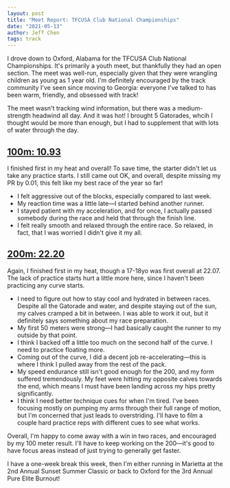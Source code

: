 ```yaml
---
layout: post
title: "Meet Report: TFCUSA Club National Championships"
date: "2021-05-13"
author: Jeff Chen
tags: track
---
```


I drove down to Oxford, Alabama for the TFCUSA Club National Championships. It's primarily a youth meet, but thankfully they had an open section. The meet was well-run, especially given that they were wrangling children as young as 1 year old. I'm definitely encouraged by the track community I've seen since moving to Georgia: everyone I've talked to has been warm, friendly, and obsessed with track!

The meet wasn't tracking wind information, but there was a medium-strength headwind all day. And it was hot! I brought 5 Gatorades, whcih I thought would be more than enough, but I had to supplement that with lots of water through the day.

## [100m: 10.93](https://live.xpresstiming.com/meets/9788/events/325967/results)

I finished first in my heat and overall! To save time, the starter didn't let us take any practice starts. I still came out OK, and overall, despite missing my PR by 0.01, this felt like my best race of the year so far!

- I felt aggressive out of the blocks, especially compared to last week.
- My reaction time was a little late—I started behind another runner.
- I stayed patient with my acceleration, and for once, I actually passed somebody during the race and held that through the finish line.
- I felt really smooth and relaxed through the entire race. So relaxed, in fact, that I was worried I didn't give it my all.

## [200m: 22.20](https://live.xpresstiming.com/meets/9788/events/326023/results)

Again, I finished first in my heat, though a 17-18yo was first overall at 22.07. The lack of practice starts hurt a little more here, since I haven't been practicing any curve starts.

- I need to figure out how to stay cool and hydrated in between races. Despite all the Gatorade and water, and despite staying out of the sun, my calves cramped a bit in between. I was able to work it out, but it definitely says something about my race preparation.
- My first 50 meters were strong—I had basically caught the runner to my outside by that point.
- I think I backed off a little too much on the second half of the curve. I need to practice floating more.
- Coming out of the curve, I did a decent job re-accelerating—this is where I think I pulled away from the rest of the pack.
- My speed endurance still isn't good enough for the 200, and my form suffered tremendously. My feet were hitting my opposite calves towards the end, which means I must have been landing across my hips pretty significantly.
- I think I need better technique cues for when I'm tired. I've been focusing mostly on pumping my arms through their full range of motion, but I'm concerned that just leads to overstriding. I'll have to film a couple hard practice reps with different cues to see what works.

Overall, I'm happy to come away with a win in two races, and encouraged by my 100 meter result. I'll have to keep working on the 200—it's good to have focus areas instead of just trying to generally get faster.

I have a one-week break this week, then I'm either running in Marietta at the 2nd Annual Sunset Summer Classic or back to Oxford for the 3rd Annual Pure Elite Burnout!
